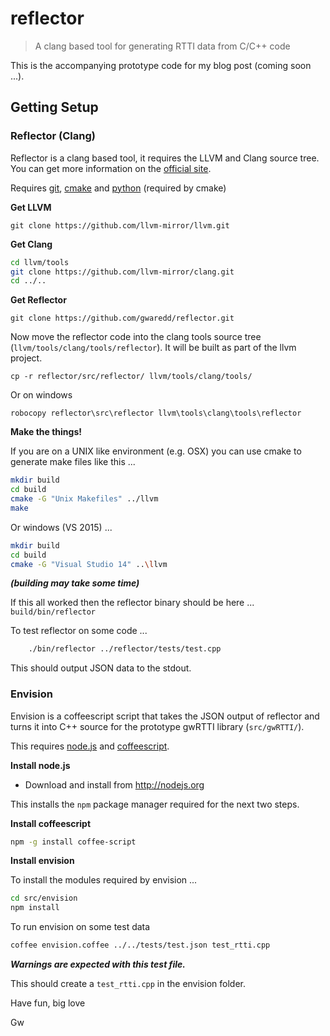 # reflector
> A clang based tool for generating RTTI data from C/C++ code

This is the accompanying prototype code for my blog post (coming soon ...).

## Getting Setup

### Reflector (Clang)

Reflector is a clang based tool, it requires the LLVM and Clang source tree. You can get more information on the [official site](http://clang.llvm.org/get_started.html).

Requires [git](https://git-scm.com/), [cmake](https://cmake.org/) and [python](https://www.python.org/) (required by cmake)


**Get LLVM**

```
git clone https://github.com/llvm-mirror/llvm.git
```

**Get Clang**

```bash
cd llvm/tools
git clone https://github.com/llvm-mirror/clang.git
cd ../..
```

**Get Reflector**
```
git clone https://github.com/gwaredd/reflector.git
```
Now move the reflector code into the clang tools source tree (`llvm/tools/clang/tools/reflector`). It will be built as part of the llvm project.
```
cp -r reflector/src/reflector/ llvm/tools/clang/tools/
```

Or on windows

```
robocopy reflector\src\reflector llvm\tools\clang\tools\reflector
```


**Make the things!**

If you are on a UNIX like environment (e.g. OSX) you can use cmake to generate make files like this ...

```bash
mkdir build
cd build
cmake -G "Unix Makefiles" ../llvm
make
```

Or windows (VS 2015) ...
```bash
mkdir build
cd build
cmake -G "Visual Studio 14" ..\llvm
```

***(building may take some time)***

If this all worked then the reflector binary should be here ... `build/bin/reflector`

To test reflector on some code ...

```bash
    ./bin/reflector ../reflector/tests/test.cpp
```

This should output JSON data to the stdout.

### Envision

Envision is a coffeescript script that takes the JSON output of reflector and turns it into C++ source for the prototype gwRTTI library (`src/gwRTTI/`).

This requires [node.js](https://nodejs.org/) and [coffeescript](http://coffeescript.org/).

**Install node.js**
* Download and install from http://nodejs.org

This installs the `npm` package manager required for the next two steps.

**Install coffeescript**

```bash
npm -g install coffee-script
```

**Install envision**

To install the modules required by envision ...
```bash
cd src/envision
npm install
```
To run envision on some test data
```bash
coffee envision.coffee ../../tests/test.json test_rtti.cpp
```

***Warnings are expected with this test file.***

This should create a `test_rtti.cpp` in the envision folder.

Have fun, big love

Gw
